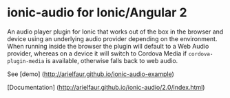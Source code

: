 # ionic-audio for Ionic/Angular 2
An audio player plugin for Ionic that works out of the box in the browser and device using an underlying audio provider depending on 
the environment. When running inside the browser the plugin will default to a Web Audio provider, whereas on a device it will switch
to Cordova Media if ```cordova-plugin-media``` is available, otherwise falls back to web audio.

See [demo] (http://arielfaur.github.io/ionic-audio-example)

[Documentation] (http://arielfaur.github.io/ionic-audio/2.0/index.html)

